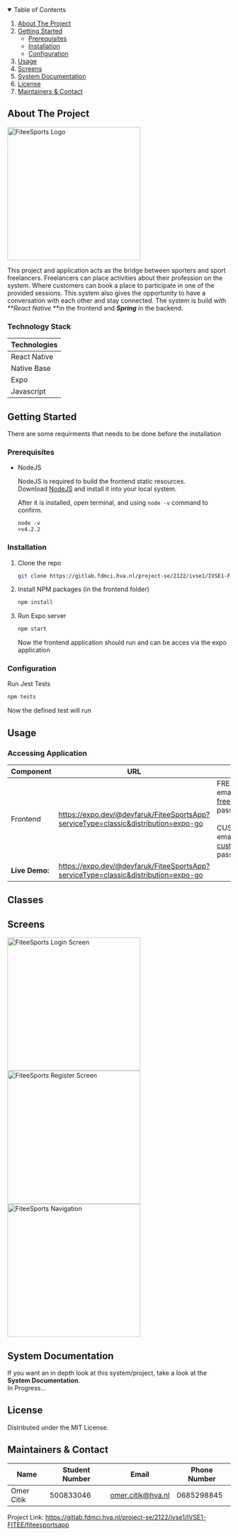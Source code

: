<!-- TABLE OF CONTENTS -->
<details open="open">
  <summary>Table of Contents</summary>
  <ol>
    <li>
      <a href="#about-the-project">About The Project</a>
    </li>
    <li>
      <a href="#getting-started">Getting Started</a>
      <ul>
        <li><a href="#prerequisites">Prerequisites</a></li>
        <li><a href="#installation">Installation</a></li>
        <li><a href="#configuration">Configuration</a></li>
      </ul>
    </li>
    <li><a href="#usage">Usage</a></li>
    <li><a href="#screens">Screens</a></li>
    <li><a href="#system-documentation">System Documentation</a></li>
    <li><a href="#license">License</a></li>
    <li><a href="#maintainers-contact">Maintainers & Contact</a></li>
  </ol>
</details>



<!-- ABOUT THE PROJECT -->
## About The Project
<img src="https://fiteesports.com/wp-content/uploads/2021/11/Horizontal-Design-transparent.png" alt="FiteeSports Logo" width="300"/>
  
    
This project and application acts as the bridge between sporters and sport freelancers. Freelancers can place activities about their profession on the system. Where customers can book a place to participate in one of the provided sessions. This system also gives the opportunity to have a conversation with each other and stay connected. The system is build with **_React Native_ **in the frontend and **_Spring_** in the backend.

### Technology Stack

 Technologies | 
--- |
React Native |
Native Base |
Expo  |
Javascript |


<!-- GETTING STARTED -->
## Getting Started

There are some requirments that needs to be done before the installation

### Prerequisites


* NodeJS

  NodeJS is required to build the frontend static resources.  
  Download [NodeJS](http://nodejs.org) and install it into your local system. 
 
  After it is installed, open terminal, and using `node -v` command to confirm.
 
  ```
  node -v 
  >v4.2.2
  ```


### Installation

1. Clone the repo
   ```sh
   git clone https://gitlab.fdmci.hva.nl/project-se/2122/ivse1/IVSE1-FITEE/fiteesportsapp.git
   ```
2. Install NPM packages (in the frontend folder)
   ```sh
   npm install
   ```
3. Run Expo server 
   ```sh
   npm start
   ```
   Now the frontend application should run and can be acces via the expo application



### Configuration
Run Jest Tests 
   ```sh
   npm tests
   ```
   Now the defined test will run



## Usage

### Accessing Application
Component         | URL                                      | Credentials
---               | ---                                      | ---
Frontend          |  https://expo.dev/@devfaruk/FiteeSportsApp?serviceType=classic&distribution=expo-go | FREELANCER ACCOUNT: <br/> email: freelancer@freelancer.com <br/> password: password <br/><br/> CUSTOMER ACCOUNT: <br/> email: customer@customer.com <br/> password: password
**Live Demo:** |  https://expo.dev/@devfaruk/FiteeSportsApp?serviceType=classic&distribution=expo-go   | 


## Classes

## Screens

<img src="https://i.imgur.com/kSUo2GW.jpg" alt="FiteeSports Login Screen" width="300"/>
<img src="https://i.imgur.com/wxsgbEl.jpg" alt="FiteeSports Register Screen" width="300"/>
<img src="https://i.imgur.com/lH9p65T.jpg" alt="FiteeSports Navigation" width="300"/>
  

<!-- CONTRIBUTING -->
## System Documentation

If you want an in depth look at this system/project, take a look at the **System Documentation**.  
In Progress...

<!-- LICENSE -->
## License
Distributed under the MIT License.

<!-- CONTACT -->
## Maintainers & Contact 

Name | Student Number | Email | Phone Number |  
--- | --- | --- | --- | 
Omer Citik | 500833046 | omer.citik@hva.nl | 0685298845 |


Project Link: https://gitlab.fdmci.hva.nl/project-se/2122/ivse1/IVSE1-FITEE/fiteesportsapp
